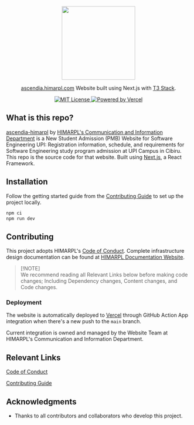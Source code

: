<p align="center">
  <br />
  <a href="https://www.himarpl.com">
    <picture>
      <source media="(prefers-color-scheme: dark)" srcset="https://cdn.jsdelivr.net/gh/himarplupi/assets-himarpl@v1.3.5/images/logo/logo-landscape-dark.png">
      <img src="https://cdn.jsdelivr.net/gh/himarplupi/assets-himarpl@v1.3.5/images/logo/logo-landscape-light.png" width="200px">
    </picture>
  </a>
</p>

<p align="center">
  <a href="https://ascendia.himarpl.com">ascendia.himarpl.com</a> Website built using Next.js with <a href="https://create.t3.gg/en/introduction">T3 Stack</a>.
</p>

<p align="center">
  <a title="MIT License" href="LICENSE">
    <img src="https://img.shields.io/badge/license-MIT-blue" alt="MIT License" />
  </a>
  <a title="Vercel" href="https://vercel.com">
    <picture>
      <source media="(prefers-color-scheme: dark)" srcset="https://img.shields.io/badge/powered%20by-Vercel%20%E2%96%B2-white">
      <img src="https://img.shields.io/badge/powered%20by-Vercel%20%E2%96%B2-black" alt="Powered by Vercel">
    </picture>
  </a>
  <br />
</p>

## What is this repo?

[ascendia-himarpl](https://ascendia.himarpl.com/) by [HIMARPL's Communication and Information Department](https://www.himarpl.com/about/be/kominfo) is a New Student Admission (PMB) Website for Software Engineering UPI: Registration information, schedule, and requirements for Software Engineering study program admission at UPI Campus in Cibiru. This repo is the source code for that website. Built using [Next.js](https://nextjs.org), a React Framework.

## Installation

Follow the getting started guide from the [Contributing Guide][] to set up the project locally.

```bash
npm ci
npm run dev
```

## Contributing

This project adopts HIMARPL's [Code of Conduct][].
Complete infrastructure design documentation can be found at [HIMARPL Documentation Website](https://docs.himarpl.com).

> \[!NOTE]\
> We recommend reading all Relevant Links below before making code changes; Including Dependency changes, Content changes, and Code changes.

### Deployment

The website is automatically deployed to [Vercel](https://vercel.com) through GitHub Action App integration when there's a new push to the `main` branch.

Current integration is owned and managed by the Website Team at HIMARPL's Communication and Information Department.

## Relevant Links

[Code of Conduct][]

[Contributing Guide][]

## Acknowledgments

- Thanks to all contributors and collaborators who develop this project.

[code of conduct]: https://github.com/himarplupi/pmb-himarpl/blob/main/CODE_OF_CONDUCT.md
[contributing guide]: https://github.com/himarplupi/pmb-himarpl/blob/main/CONTRIBUTING.md
